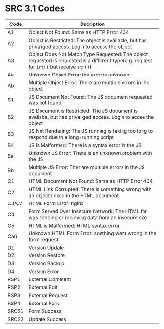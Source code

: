 # SRC 3.1 Codes
| Code | Dscription |
| --- | --- |
| A1 | Object Not Found: Same as HTTP Error 404 |
| A2 | Object is Restricted: The object is available, but has privaliged access. Login to access the object|
| A3 | Object Does Not Match Type Requested: The object requested is requested is a different type(e.g. request for `int()` but receive `str()`)|
| Aa | Unknown Object Error: the error is unknown |
| Ab | Multiple Object Error: There are multiple errors in the object |
| B1 | JS Document Not Found: The JS document requested was not found |
| B2 | JS Document is Restricted: The JS document is availabe, but has privaliged access. Login to acces the object |
| B3 | JS Not Rendering: The JS running is taking too long to respond due to a long-running script |
| B4 | JS is Malformed: There is a syntax error in the JS |
| Ba | Unknown JS Error: There is an unknown problem with the JS |
| Bb | Multiple JS Error: Ther are multiple errors in the JS document |
| C1 | HTML Document Not Found: Same as HTTP Error 404 |
| C2 | HTML Link Corrupted: There is something wrong with an object linked in the HTML document |
| C3/C7 | HTML Form Error: nginx |
| C4 | Form Served Over Insecure Network: The HTML for was sending or recieving data from an insecure site |
| C5 | HTML is Malformed: HTML syntax error |
| Ca6 | Unknown HTML Form Error: soething went wrong in the form request |
| D1 | Version Update |
| D2 | Version Restore |
| D3 | Version Backup |
| D4 | Version Error |
| RSP1 | External Comment |
| RSP2 | External Edit |
| RSP3 | External Request |
| RSP4 | External Fork |
| SRCS1 | Form Success |
| SRCS2 | Update Success |
